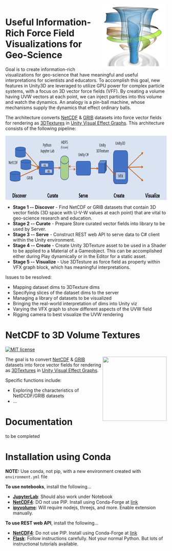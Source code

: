 <img align="right" width="200" height="200" src="./images/tornado3d.jpg">

# Useful Information-Rich Force Field Visualizations for Geo-Science

Goal is to create information-rich visualizations for geo-science that have meaningful and useful interpretations for scientists and educators. To accomplish this goal, new features in Unity3D are leveraged to utilize GPU power for complex particle systems, with a focus on 3D vector force fields (VFF). By creating a volume having UVW vectors at each point, we can inject particles into this volume and watch the dynamics. An analogy is a pin-ball machine, whose mechanisms supply the dynamics that effect ordinary balls. 

The architecture converts [NetCDF](https://www.unidata.ucar.edu/software/netcdf/) & [GRIB](https://en.wikipedia.org/wiki/GRIB) datasets into force vector fields for rendering as [3DTextures](https://docs.unity3d.com/Manual/class-Texture3D.html) in [Unity Visual Effect Graphs](https://unity.com/visual-effect-graph). This architecture consists of the following pipeline:

<img align="center" width="800" height="200" src="./images/VizPipeline.jpg">

* **Stage 1 -- Discover** - Find NetCDF or GRIB datasets that contain 3D vector fields (3D space with U-V-W values at each point) that are vital to geo-science research and education. 
* **Stage 2 -- Curate** - Prepare Store curated vector fields into library to be used by Server. 
* **Stage 3 -- Serve** - Construct REST web API to serve data to C# client within the Unity environment. 
* **Stage 4 -- Create** - Create Unity 3DTexture asset to be used in a Shader to be applied to a Material of a Gameobject. This can be accomplished either during Play dynamically or in the Editor for a static asset. 
* **Stage 5 -- Visualize** - Use 3DTesture as force field as property within VFX graph block, which has meaningful interpretations. 

Issues to be resolved:

* Mapping dataset dims to 3DTexture dims
* Specifying slices of the dataset dims to the server
* Managing a library of datasets to be visualized
* Bringing the real-world interpretation of dims into Unity viz
* Varying the VFX graph to show different aspects of the UVW field
* Rigging camera to best visualize the UVW rendering

# NetCDF to 3D Volume Textures

[![MIT license](https://img.shields.io/badge/License-MIT-blue.svg)](https://lbesson.mit-license.org/)

<img align="right" width="200" height="200" src="Images/torando3d.jpg">

The goal is to convert [NetCDF](https://www.unidata.ucar.edu/software/netcdf/) & [GRIB](https://en.wikipedia.org/wiki/GRIB) datasets into force vector fields for rendering as [3DTextures](https://docs.unity3d.com/Manual/class-Texture3D.html) in [Unity Visual Effect Graphs](https://unity.com/visual-effect-graph). 

Specific functions include:

- Exploring the characteristics of NetDCDF/GRIB datasets
- ...

# Documentation

to be completed



# Installation using Conda

**NOTE:** Use conda, not pip, with a new environment created with `environment.yml` file

**To use notebooks**, install the following...
- [**JupyterLab**](https://jupyterlab.readthedocs.io/en/stable/getting_started/installation.html): 
Should also work under Notebook
- [**NetCDF4**](https://github.com/Unidata/netcdf4-python):
DO not use PIP. Install using Conda-Forge at [link](https://github.com/conda-forge/netcdf4-feedstock)
- [**ipyvolume**](https://github.com/maartenbreddels/ipyvolume): 
Will require nodejs, threejs, and more. Enable extension manually. 

**To use REST web API**, install the following...
- [**NetCDF4**](https://github.com/Unidata/netcdf4-python):
Do not use PIP. Install using Conda-Forge at [link](https://github.com/conda-forge/netcdf4-feedstock)
- [**Flask**](https://flask.palletsprojects.com/en/1.1.x/): 
Follow instructions carefully. Not your normal Python. But lots of instructional tutorials available. 

